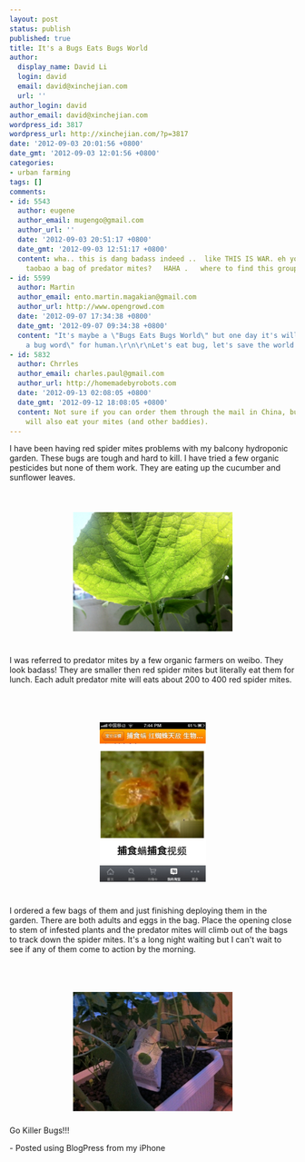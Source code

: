 ```yaml
---
layout: post
status: publish
published: true
title: It's a Bugs Eats Bugs World
author:
  display_name: David Li
  login: david
  email: david@xinchejian.com
  url: ''
author_login: david
author_email: david@xinchejian.com
wordpress_id: 3817
wordpress_url: http://xinchejian.com/?p=3817
date: '2012-09-03 20:01:56 +0800'
date_gmt: '2012-09-03 12:01:56 +0800'
categories:
- urban farming
tags: []
comments:
- id: 5543
  author: eugene
  author_email: mugengo@gmail.com
  author_url: ''
  date: '2012-09-03 20:51:17 +0800'
  date_gmt: '2012-09-03 12:51:17 +0800'
  content: wha.. this is dang badass indeed ..  like THIS IS WAR. eh you can even
    taobao a bag of predator mites?   HAHA .   where to find this group on weibo?
- id: 5599
  author: Martin
  author_email: ento.martin.magakian@gmail.com
  author_url: http://www.opengrowd.com
  date: '2012-09-07 17:34:38 +0800'
  date_gmt: '2012-09-07 09:34:38 +0800'
  content: "It's maybe a \"Bugs Eats Bugs World\" but one day it's will be a \"eat
    a bug word\" for human.\r\n\r\nLet's eat bug, let's save the world !"
- id: 5832
  author: Chrrles
  author_email: charles.paul@gmail.com
  author_url: http://homemadebyrobots.com
  date: '2012-09-13 02:08:05 +0800'
  date_gmt: '2012-09-12 18:08:05 +0800'
  content: Not sure if you can order them through the mail in China, but Ladybugs
    will also eat your mites (and other baddies).
---
```

<p>I have been having red spider mites problems with my balcony hydroponic garden. These bugs are tough and hard to kill. I have tried a few organic pesticides but none of them work. They are eating up the cucumber and sunflower leaves.<br />
<br /><br /><center><a href='/uploads/2012/09/26279C90-6503-4B22-8825-79B094A0C11915.jpg'><img src='/uploads/2012/09/26279C90-6503-4B22-8825-79B094A0C11915.jpg' border='0' width='281' height='210' style='margin:5px'></a></center><br /><br />
I was referred to predator mites by a few organic farmers on weibo. They look badass! They are smaller then red spider mites but literally eat them for lunch. Each adult predator mite will eats about 200 to 400 red spider mites.</p>
<p><br /><br /><center><a href='/uploads/2012/09/6C7951CF-D308-4497-927A-A6C05512736B16.jpg'><img src='/uploads/2012/09/6C7951CF-D308-4497-927A-A6C05512736B16.jpg' border='0' width='187' height='281' style='margin:5px'></a></center><br /><br />
I ordered a few bags of them and just finishing deploying them in the garden. There are both adults and eggs in the bag. Place the opening close to stem of infested plants and the predator mites will climb out of the bags to track down the spider mites. It's a long night waiting but I can't wait to see if any of them come to action by the morning. </p>
<p><br /><br /><center><a href='/uploads/2012/09/662761C3-71E4-4ABC-BD8E-92B8776833E717.jpg'><img src='/uploads/2012/09/662761C3-71E4-4ABC-BD8E-92B8776833E717.jpg' border='0' width='281' height='210' style='margin:5px'></a></center><br />Go Killer Bugs!!! </p>
<p>- Posted using BlogPress from my iPhone<br /></p>
